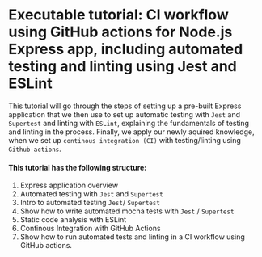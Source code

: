 # Executable tutorial: CI workflow using GitHub actions for Node.js Express app, including automated testing and linting using Jest and ESLint

This tutorial will go through the steps of setting up a pre-built Express application that we then use to set up automatic testing with `Jest` and `Supertest` and linting with `ESLint`, explaining the fundamentals of testing and linting in the process. Finally, we apply our newly aquired knowledge, when we set up `continous integration (CI)` with testing/linting using `Github-actions`.

#### This tutorial has the following structure:
1. Express application overview
2. Automated testing with `Jest` and `Supertest`
  1. Intro to automated testing `Jest`/ `Supertest`
  2. Show how to write automated mocha tests with `Jest` / `Supertest`
3. Static code analysis with ESLint
4. Continous Integration with GitHub Actions
  1. Show how to run automated tests and linting in a CI workflow using GitHub actions.